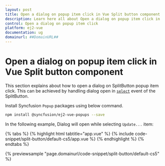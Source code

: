```yaml
---
layout: post
title: Open a dialog on popup item click in Vue Split button component | Syncfusion
description: Learn here all about Open a dialog on popup item click in Syncfusion Vue Split button component of Syncfusion Essential JS 2 and more.
control: Open a dialog on popup item click 
platform: ej2-vue
documentation: ug
domainurl: ##DomainURL##
---
```


# Open a dialog on popup item click in Vue Split button component

This section explains about how to open a dialog on SplitButton popup item click. This can be achieved by handling dialog open in [`select`](https://ej2.syncfusion.com/vue/documentation/api/split-button/#select) event of the SplitButton.

Install Syncfusion `Popup` packages using below command.

```bash
npm install @syncfusion/ej2-vue-popups --save
```

In the following example, Dialog will open while selecting `Update...` item:

{% tabs %}
{% highlight html tabtitle="app.vue" %}
{% include code-snippet/split-button/default-cs5/app.vue %}
{% endhighlight %}
{% endtabs %}
        
{% previewsample "page.domainurl/code-snippet/split-button/default-cs5" %}